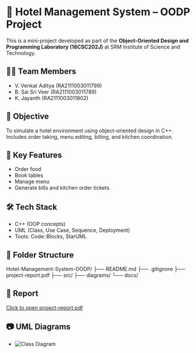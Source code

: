 # 🏨 Hotel Management System – OODP Project

This is a mini-project developed as part of the **Object-Oriented Design and Programming Laboratory (18CSC202J)** at SRM Institute of Science and Technology.

## 👨‍💻 Team Members
- V. Venkat Aditya (RA2111003011799)
- B. Sai Sri Veer (RA2111003011789)
- K. Jayanth (RA2111003011802)

## 📌 Objective
To simulate a hotel environment using object-oriented design in C++. Includes order taking, menu editing, billing, and kitchen coordination.

## 🚀 Key Features
- Order food
- Book tables
- Manage menu
- Generate bills and kitchen order tickets

## 🛠 Tech Stack
- C++ (OOP concepts)
- UML (Class, Use Case, Sequence, Deployment)
- Tools: Code::Blocks, StarUML

## 📂 Folder Structure
Hotel-Management-System-OODP/
├── README.md
├── .gitignore
├── project-report.pdf
├── src/
├── diagrams/
└── docs/

## 📄 Report
[Click to open project-report.pdf](./project-report.pdf)

## 📷 UML Diagrams
- ![Class Diagram](diagrams/class-diagram.png)
